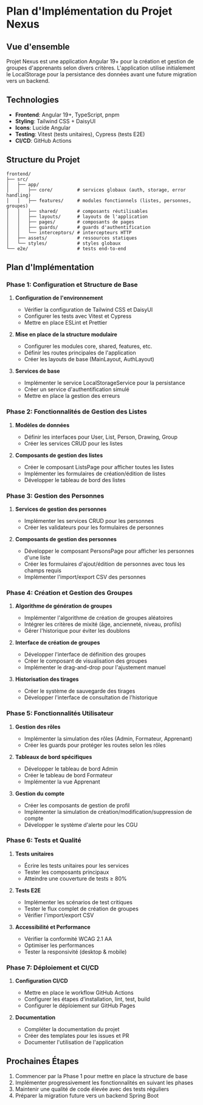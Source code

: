 # Plan d'Implémentation du Projet Nexus

## Vue d'ensemble
Projet Nexus est une application Angular 19+ pour la création et gestion de groupes d'apprenants selon divers critères. L'application utilise initialement le LocalStorage pour la persistance des données avant une future migration vers un backend.

## Technologies
- **Frontend**: Angular 19+, TypeScript, pnpm
- **Styling**: Tailwind CSS + DaisyUI
- **Icons**: Lucide Angular
- **Testing**: Vitest (tests unitaires), Cypress (tests E2E)
- **CI/CD**: GitHub Actions

## Structure du Projet
```
frontend/
├── src/
│   ├── app/
│   │   ├── core/         # services globaux (auth, storage, error handling)
│   │   ├── features/     # modules fonctionnels (listes, personnes, groupes)
│   │   ├── shared/       # composants réutilisables
│   │   ├── layouts/      # layouts de l'application
│   │   ├── pages/        # composants de pages
│   │   ├── guards/       # guards d'authentification
│   │   └── interceptors/ # intercepteurs HTTP
│   ├── assets/           # ressources statiques
│   └── styles/           # styles globaux
└── e2e/                  # tests end-to-end
```

## Plan d'Implémentation

### Phase 1: Configuration et Structure de Base
1. **Configuration de l'environnement**
   - Vérifier la configuration de Tailwind CSS et DaisyUI
   - Configurer les tests avec Vitest et Cypress
   - Mettre en place ESLint et Prettier

2. **Mise en place de la structure modulaire**
   - Configurer les modules core, shared, features, etc.
   - Définir les routes principales de l'application
   - Créer les layouts de base (MainLayout, AuthLayout)

3. **Services de base**
   - Implémenter le service LocalStorageService pour la persistance
   - Créer un service d'authentification simulé
   - Mettre en place la gestion des erreurs

### Phase 2: Fonctionnalités de Gestion des Listes
1. **Modèles de données**
   - Définir les interfaces pour User, List, Person, Drawing, Group
   - Créer les services CRUD pour les listes

2. **Composants de gestion des listes**
   - Créer le composant ListsPage pour afficher toutes les listes
   - Implémenter les formulaires de création/édition de listes
   - Développer le tableau de bord des listes

### Phase 3: Gestion des Personnes
1. **Services de gestion des personnes**
   - Implémenter les services CRUD pour les personnes
   - Créer les validateurs pour les formulaires de personnes

2. **Composants de gestion des personnes**
   - Développer le composant PersonsPage pour afficher les personnes d'une liste
   - Créer les formulaires d'ajout/édition de personnes avec tous les champs requis
   - Implémenter l'import/export CSV des personnes

### Phase 4: Création et Gestion des Groupes
1. **Algorithme de génération de groupes**
   - Implémenter l'algorithme de création de groupes aléatoires
   - Intégrer les critères de mixité (âge, ancienneté, niveau, profils)
   - Gérer l'historique pour éviter les doublons

2. **Interface de création de groupes**
   - Développer l'interface de définition des groupes
   - Créer le composant de visualisation des groupes
   - Implémenter le drag-and-drop pour l'ajustement manuel

3. **Historisation des tirages**
   - Créer le système de sauvegarde des tirages
   - Développer l'interface de consultation de l'historique

### Phase 5: Fonctionnalités Utilisateur
1. **Gestion des rôles**
   - Implémenter la simulation des rôles (Admin, Formateur, Apprenant)
   - Créer les guards pour protéger les routes selon les rôles

2. **Tableaux de bord spécifiques**
   - Développer le tableau de bord Admin
   - Créer le tableau de bord Formateur
   - Implémenter la vue Apprenant

3. **Gestion du compte**
   - Créer les composants de gestion de profil
   - Implémenter la simulation de création/modification/suppression de compte
   - Développer le système d'alerte pour les CGU

### Phase 6: Tests et Qualité
1. **Tests unitaires**
   - Écrire les tests unitaires pour les services
   - Tester les composants principaux
   - Atteindre une couverture de tests ≥ 80%

2. **Tests E2E**
   - Implémenter les scénarios de test critiques
   - Tester le flux complet de création de groupes
   - Vérifier l'import/export CSV

3. **Accessibilité et Performance**
   - Vérifier la conformité WCAG 2.1 AA
   - Optimiser les performances
   - Tester la responsivité (desktop & mobile)

### Phase 7: Déploiement et CI/CD
1. **Configuration CI/CD**
   - Mettre en place le workflow GitHub Actions
   - Configurer les étapes d'installation, lint, test, build
   - Configurer le déploiement sur GitHub Pages

2. **Documentation**
   - Compléter la documentation du projet
   - Créer des templates pour les issues et PR
   - Documenter l'utilisation de l'application

## Prochaines Étapes
1. Commencer par la Phase 1 pour mettre en place la structure de base
2. Implémenter progressivement les fonctionnalités en suivant les phases
3. Maintenir une qualité de code élevée avec des tests réguliers
4. Préparer la migration future vers un backend Spring Boot

